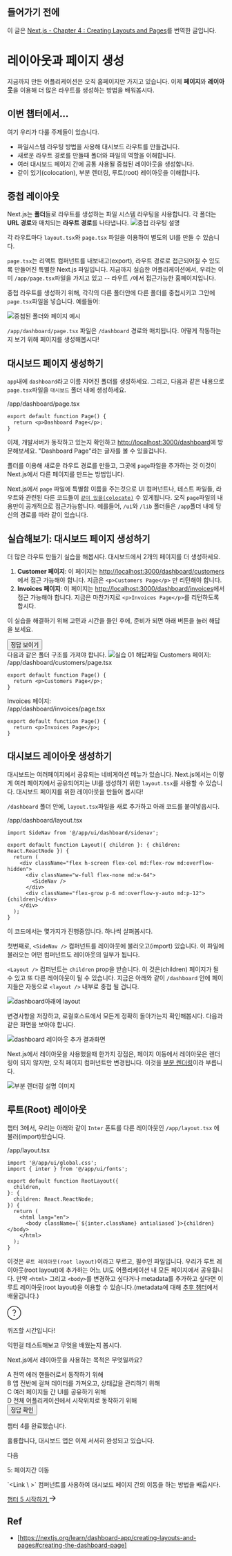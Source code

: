 ## 들어가기 전에

이 글은 [Next.js - Chapter 4 : Creating Layouts and Pages](https://nextjs.org/learn/dashboard-app/creating-layouts-and-pages)를 번역한 글입니다.

# 레이아웃과 페이지 생성

지금까지 만든 어플리케이션은 오직 홈페이지만 가지고 있습니다. 이제 **페이지**와 **레이아웃**을 이용해 더 많은 라우트를 생성하는 방법을 배워봅시다.

## 이번 챕터에서...

여기 우리가 다룰 주제들이 있습니다.
- 파일시스템 라우팅 방법을 사용해 대시보드 라우트를 만들겁니다.
- 새로운 라우트 경로를 만들때 폴더와 파일의 역할을 이해합니다.
- 여러 대시보드 페이지 간에 공통 사용될 중첩된 레이아웃을 생성합니다.
- 같이 있기(colocation), 부분 렌더링, 루트(root) 레이아웃을 이해합니다.

## 중첩 레이아웃

Next.js는 **폴더**들로 라우트를 생성하는 파일 시스템 라우팅을 사용합니다. 각 폴더는 **URL 경로**와 매치되는 **라우트 경로**를 나타냅니다.
<img src="https://nextjs.org/_next/image?url=%2Flearn%2Fdark%2Ffolders-to-url-segments.png&w=3840&q=75" alt="중첩 라우팅 설명">


각 라우트마다 `layout.tsx`와 `page.tsx` 파일을 이용하여 별도의 UI를 만들 수 있습니다.

`page.tsx`는 리액트 컴퍼넌트를 내보내고(export), 라우트 경로로 접근되어질 수 있도록 만들어진 특별한 Next.js 파일입니다. 지금까지 실습한 어플리케이션에서, 우리는 이미 `/app/page.tsx`파일을 가지고 있고 -- 라우트 `/`에서 접근가능한 홈페이지입니다.

중첩 라우트를 생성하기 위해, 각각의 다른 폴더안에 다른 폴더를 중첩시키고 그안에 `page.tsx`파일을 넣습니다. 예를들어:

<img src="https://nextjs.org/_next/image?url=%2Flearn%2Fdark%2Fdashboard-route.png&w=3840&q=75" alt="중첩된 폴더와 페이지 예시">

`/app/dashboard/page.tsx` 파일은 `/dashboard` 경로와 매치됩니다. 어떻게 작동하는지 보기 위해 페이지를 생성해봅시다!

## 대시보드 페이지 생성하기

`app`내에 `dashboard`라고 이름 지어진 폴더를 생성하세요. 그리고, 다음과 같은 내용으로 `page.tsx`파일을 `대시보드` 폴더 내에 생성하세요.

<div class="code-with-file">
/app/dashboard/page.tsx

```
export default function Page() {
  return <p>Dashboard Page</p>;
}
```
</div>

이제, 개발서버가 동작하고 있는지 확인하고 [http://localhost:3000/dashboard](http://localhost:3000/dashboard)에 방문해보세요. "Dashboard Page"라는 글자를 볼 수 있을겁니다.

폴더를 이용해 새로운 라우트 경로를 만들고, 그곳에 `page`파일을 추가하는 것 이것이 Next.js에서 다른 페이지를 만드는 방법입니다.

 Next.js에서 `page` 파일에 특별함 이름을 주는것으로 UI 컴퍼넌트나, 테스트 파일들, 라우트와 관련된 다른 코드들이 [`같이 있을(colocate)`](https://nextjs.org/docs/app/building-your-application/routing#colocation) 수 있게됩니다. 오직 `page`파일의 내용만이 공개적으로 접근가능합니다. 예를들어, `/ui`와 `/lib` 폴더들은 `/app`폴더 내에 당신의 경로를 따라 같이 있습니다.

## 실습해보기: 대시보드 페이지 생성하기

더 많은 라우트 만들기 실습을 해봅시다. 대시보드에서 2개의 페이지를 더 생성하세요.

1. **Customer 페이지**: 이 페이지는 [http://localhost:3000/dashboard/customers](http://localhost:3000/dashboard/customers)에서 접근 가능해야 합니다. 지금은 `<p>Customers Page</p>` 만 리턴해야 합니다.
2. **Invoices 페이지**: 이 페이지는 [http://localhost:3000/dashboard/invoices](http://localhost:3000/dashboard/invoices)에서 접근 가능해야 합니다. 지금은 마찬가지로 `<p>Invoices Page</p>`를 리턴하도록 합시다.

이 실습을 해결하기 위해 고민과 시간을 들인 후에, 준비가 되면 아래 버튼을 눌러 해답을 보세요.

<button class="show-and-hide-btn--hidden show-and-hide-btn btn" data-target="practice-01">
  <span data-btn-content>정답 보이기</span>
</button>

<div class="is-inactive" data-hide-target="practice-01">
다음과 같은 폴더 구조를 가져야 합니다.

<img src="https://nextjs.org/_next/image?url=%2Flearn%2Fdark%2Frouting-solution.png&w=3840&q=75" alt="실습 01 해답파일"/>
Customers 페이지:
<div class="code-with-file">
/app/dashboard/customers/page.tsx

```
export default function Page() {
  return <p>Customers Page</p>;
}
```
</div>
Invoices 페이지:
<div class="code-with-file">
/app/dashboard/invoices/page.tsx

```
export default function Page() {
  return <p>Invoices Page</p>;
}
```
</div>
</div>

## 대시보드 레이아웃 생성하기
대시보드는 여러페이지에서 공유되는 네비게이션 메뉴가 있습니다. Next.js에서는 이렇게 여러 페이지에서 공유되어지는 UI를 생성하기 위한 `layout.tsx`를 사용할 수 있습니다. 대시보드 페이지를 위한 레이아웃을 만들어 봅시다!

`/dashboard` 폴더 안에, `layout.tsx`파일을 새로 추가하고 아래 코드를 붙여넣읍시다.

<div class="code-with-file">
/app/dashboard/layout.tsx

```
import SideNav from '@/app/ui/dashboard/sidenav';
 
export default function Layout({ children }: { children: React.ReactNode }) {
  return (
    <div className="flex h-screen flex-col md:flex-row md:overflow-hidden">
      <div className="w-full flex-none md:w-64">
        <SideNav />
      </div>
      <div className="flex-grow p-6 md:overflow-y-auto md:p-12">{children}</div>
    </div>
  );
}
```
</div>

이 코드에서는 몇가지가 진행중입니다. 하나씩 살펴봅시다.

첫번째로, `<SideNav />` 컴퍼넌트를 레이아웃에 불러오고(import) 있습니다. 이 파일에 불러오는 어떤 컴퍼넌트도 레이아웃의 일부가 됩니다.

`<Layout />` 컴퍼넌트는 `children` prop을 받습니다. 이 것은(children) 페이지가 될 수 있고 또 다른 레이아웃이 될 수 있습니다. 지금은 아래와 같이 `/dashboard` 안에 페이지들은 자동으로 `<layout />` 내부로 중첩 될 겁니다.

<img src="https://nextjs.org/_next/image?url=%2Flearn%2Fdark%2Fshared-layout.png&w=3840&q=75" alt="dashboard아래에 layout">

변경사항을 저장하고, 로컬호스트에서 모든게 정확히 돌아가는지 확인해봅시다. 다음과 같은 화면을 보아야 합니다.

<img src="https://nextjs.org/_next/image?url=%2Flearn%2Fdark%2Fshared-layout-page.png&w=1920&q=75" alt="dashboard 레이아웃 추가 결과화면">

Next.js에서 레이아웃을 사용했을때 한가지 장점은, 페이지 이동에서 레이아웃은 렌더링이 되지 않지만, 오직 페이지 컴퍼넌트만 변경됩니다. 이것을 [부분 렌더링](https://nextjs.org/docs/app/building-your-application/routing/linking-and-navigating#3-partial-rendering)이라 부릅니다.

<img src="https://nextjs.org/_next/image?url=%2Flearn%2Fdark%2Fpartial-rendering-dashboard.png&w=3840&q=75" alt="부분 렌더링 설명 이미지">

## 루트(Root) 레이아웃
챕터 3에서, 우리는 아래와 같이 `Inter` 폰트를 다른 레이아웃인 `/app/layout.tsx` 에 불러(import)왔습니다.

<div class="code-with-file">
/app/layout.tsx

```
import '@/app/ui/global.css';
import { inter } from '@/app/ui/fonts';
 
export default function RootLayout({
  children,
}: {
  children: React.ReactNode;
}) {
  return (
    <html lang="en">
      <body className={`${inter.className} antialiased`}>{children}</body>
    </html>
  );
}
```
</div>

이것은 `루트 레이아웃(root layout)`이라고 부르고, 필수인 파일입니다. 우리가 루트 레이아웃(root layout)에 추가하는 어느 UI도 어플리케이션 내 모든 페이지에서 공유됩니다. 만약 `<html>` 그리고 `<body>`를 변경하고 싶다거나 metadata를 추가하고 싶다면 이 루트 레이아웃(root layout)을 이용할 수 있습니다.(metadata에 대해 [추후 챕터](https://nextjs.org/learn/dashboard-app/adding-metadata)에서 배울겁니다.)


<div class="quiz">
  <div class="quiz__icon">
    <svg fill="none" height="32" viewBox="0 0 32 32" width="32" xmlns="http://www.w3.org/2000/svg"><g clip-path="url(#clip0_132_19094)"><path clip-rule="evenodd" d="M16 30.5C24.0081 30.5 30.5 24.0081 30.5 16C30.5 7.99187 24.0081 1.5 16 1.5C7.99187 1.5 1.5 7.99187 1.5 16C1.5 24.0081 7.99187 30.5 16 30.5ZM16 32C24.8366 32 32 24.8366 32 16C32 7.16344 24.8366 0 16 0C7.16344 0 0 7.16344 0 16C0 24.8366 7.16344 32 16 32ZM17.5 22C17.5 22.8284 16.8284 23.5 16 23.5C15.1716 23.5 14.5 22.8284 14.5 22C14.5 21.1716 15.1716 20.5 16 20.5C16.8284 20.5 17.5 21.1716 17.5 22ZM13.5142 11.3218C13.9564 10.391 14.9041 9.75 16 9.75C17.5188 9.75 18.75 10.9812 18.75 12.5C18.75 13.8852 17.7252 15.0323 16.3926 15.2223C15.8162 15.3045 15.25 15.787 15.25 16.5V17.25V18H16.75V17.25V16.6839C18.7397 16.3292 20.25 14.5916 20.25 12.5C20.25 10.1528 18.3472 8.25 16 8.25C14.3035 8.25 12.8406 9.24406 12.1593 10.6782L11.8375 11.3556L13.1924 11.9993L13.5142 11.3218Z" fill="currentColor" fill-rule="evenodd"></path></g><defs><clipPath id="clip0_132_19094"><rect fill="currentColor" height="32" width="32"></rect></clipPath></defs></svg>
  </div>
  <p class="quiz__title">퀴즈할 시간입니다!</p>
  <p class="quiz__desc">익힌걸 테스트해보고 무엇을 배웠는지 봅시다.</p>
  <div class="quiz__box">
    <p class="quiz__question">Next.js에서 레이아웃을 사용하는 목적은 무엇일까요?</p>
    <div class="option-list">
      <div class="option" data-question-number="01">
        <span class="option__number">A</span>
        <span class="option__desc">전역 에러 핸들러로서 동작하기 위해</span>
      </div>
      <div class="option" data-question-number="01">
        <span class="option__number">B</span>
        <span class="option__desc">앱 전반에 걸쳐 데이터를 가져오고, 상태값을 관리하기 위해</span>
      </div>
      <div class="option" data-question-number="01" data-answer="true">
        <span class="option__number">C</span>
        <span class="option__desc">여러 페이지들 간 UI를 공유하기 위해</span>
      </div>
      <div class="option" data-question-number="01">
        <span class="option__number">D</span>
        <span class="option__desc">전체 어플리케이션에서 시작위치로 동작하기 위해</span>
      </div>
    </div>
    <div class="quiz__btn-container">
      <button class="quiz__btn"
        data-js-check-answer data-question="01">
        정답 확인
      </button>
    </div>
  </div>  
</div>


<div class="finish">
  <p class="finish__title">챕터 4를 완료했습니다.</p>
  <p>훌륭합니다, 대시보드 앱은 이제 서서히 완성되고 있습니다.</p>
  <div class="next-box">
    <p class="next">다음</p>    
    <p class="next__title">5: 페이지간 이동</p>
    <p>`&lt;Link \ &gt;` 컴퍼넌트를 사용하여 대시보드 페이지 간의 이동을 하는 방법을 배웁시다.</p>
    <a id="next__btn" href="https://nextjs.org/learn/dashboard-app/navigating-between-pages">챕터 5 시작하기
    <svg data-testid="geist-icon" height="16" stroke-linejoin="round" viewBox="0 0 16 16" width="16" style="color: currentcolor;"><path fill-rule="evenodd" clip-rule="evenodd" d="M9.53033 2.21968L9 1.68935L7.93934 2.75001L8.46967 3.28034L12.4393 7.25001H1.75H1V8.75001H1.75H12.4393L8.46967 12.7197L7.93934 13.25L9 14.3107L9.53033 13.7803L14.6036 8.70711C14.9941 8.31659 14.9941 7.68342 14.6036 7.2929L9.53033 2.21968Z" fill="currentColor"></path></svg>
    </a>
  </div>
</div>

## Ref
- [https://nextjs.org/learn/dashboard-app/creating-layouts-and-pages#creating-the-dashboard-page]


<link rel="stylesheet" href="https://eso0117.github.io/web-practice/public/next-js-tutorial/css.css">
<script type="text/javascript" src="https://eso0117.github.io/web-practice/public/next-js-tutorial/js.js"></script>
